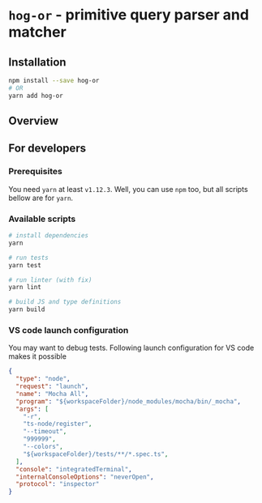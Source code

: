 # `hog-or` - primitive query parser and matcher

## Installation

```bash
npm install --save hog-or
# OR
yarn add hog-or
```

## Overview


## For developers

### Prerequisites

You need `yarn` at least `v1.12.3`. Well, you can use `npm` too, but all scripts bellow are for `yarn`.

### Available scripts

```bash
# install dependencies
yarn

# run tests
yarn test

# run linter (with fix)
yarn lint

# build JS and type definitions
yarn build
```

### VS code launch configuration
You may want to debug tests. Following launch configuration for VS code makes it possible

```json
{
  "type": "node",
  "request": "launch",
  "name": "Mocha All",
  "program": "${workspaceFolder}/node_modules/mocha/bin/_mocha",
  "args": [
    "-r",
    "ts-node/register",
    "--timeout",
    "999999",
    "--colors",
    "${workspaceFolder}/tests/**/*.spec.ts",
  ],
  "console": "integratedTerminal",
  "internalConsoleOptions": "neverOpen",
  "protocol": "inspector"
}
```

